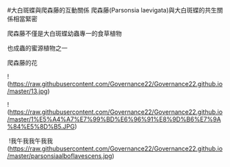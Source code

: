 #大白斑蝶與爬森藤的互動關係
爬森藤(Parsonsia laevigata)與大白斑蝶的共生關係相當緊密

爬森藤不僅是大白斑蝶幼蟲專一的食草植物

也成蟲的蜜源植物之一






爬森藤的花

!(https://raw.githubusercontent.com/Governance22/Governance22.github.io/master/13.jpg)





!(https://raw.githubusercontent.com/Governance22/Governance22.github.io/master/1%E5%A4%A7%E7%99%BD%E6%96%91%E8%9D%B6%E7%9A%84%E5%8D%B5.JPG)





 !我午我我午我我 (https://raw.githubusercontent.com/Governance22/Governance22.github.io/master/parsonsiaalboflavescens.jpg)
